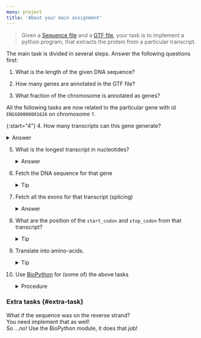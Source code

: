 ```yaml
---
menu: project
title: 'About your main assignment'
---
```


<blockquote class="task">
Given a <a
href="https://raw.githubusercontent.com/NBISweden/PythonCourse/vt17/assignment/data/Homo_sapiens.GRCh38.dna_sm.chromosome.7.fa.gz">Sequence
file</a> and a <a
href="https://raw.githubusercontent.com/NBISweden/PythonCourse/vt17/assignment/data/Homo_sapiens.GRCh38.87.gtf.gz">GTF
file</a>, your task is to implement a python program, that
extracts the protein from a particular transcript.
</blockquote>

The main task is divided in several steps. Answer the following
questions first:

1. What is the length of the given DNA sequence?

2. How many genes are annotated in the GTF file?

3. What fraction of the chromosome is annotated as genes?

All the following tasks are now related to the particular gene with id
`ENSG00000001626` on chromosome `7`.

{:start="4"}
4. How many transcripts can this gene generate?

   <details><summary>Answer</summary><section>11</section></details>

5. What is the longest transcript in nucleotides?

   <details>
   <summary>Answer</summary>
   <section>
   <p>The transcript with id ENST00000003084 has 6132 bp and is the longest among 11 other transcripts</p>
   <p>Check its <a href="http://www.ensembl.org/Homo_sapiens/Transcript/Summary?db=core;g=ENSG00000001626;r=7:117465784-117715971;t=ENST00000003084">Ensembl data</a></p>
   <p>Notice that the last column in the GTF on the line defining that transcript should contain <code>protein_coding</code>.</p>
   </section>
   </details>

6. Fetch the DNA sequence for that gene

   <details>
   <summary>Tip</summary>
   <section>
   <p>Open the DNA file with the <code>with</code> statement and read it line by line.</p>
   <p>Ignore the first line and, in a loop, append each line to a list.</p>
   <p>Outside the loop, use the <code>join</code> function to concatenate the lines from the list.</p>
   <p><b>Avoid concatenation</b> <i>inside</i> the loop, as it is slow and wasting memory</p>
   </section>
   </details>

7. Fetch all the exons for that transcript (splicing)

   <details>
   <summary>Answer</summary>
   <section>
   <p>Your answer can be output to a file and compare to <a href="">that given file</a> (also <a href="https://www.ncbi.nlm.nih.gov/nuccore/NM_000492">available online</a>)</p>
   </section>
   </details>

8. What are the position of the `start_codon` and `stop_codon` from that transcript?

   <details>
   <summary>Tip</summary>
   <section>
   <p>Check that the <code>start_codon</code> is <code>ATG</code>, and <code>stop_codon</code> is <code>TTT</code></p>
   </section>
   </details>

9. Translate into amino-acids.

   <details>
   <summary>Tip</summary>
   <section>
   <p>The translation table is <a href="http://shawmst.org/biology/article/rna-translation-table/">depicted here</a>, and given to you in the utils.rna package</p>
   <p>You can output your results in different files and check the difference with the <a href="https://github.com/NBISweden/PythonCourse/tree/vt17/assignment/results">given results</a> or online <a href="http://www.uniprot.org/uniprot/A0A024R730.fasta">here</a> or <a href="https://www.ncbi.nlm.nih.gov/nuccore/NM_000492">here</a>.</p>
   <pre class="highlight"><code>diff filename-1 filename-2</code></pre>
   will output nothing when the files are identical.
   </section>
   </details>

1. Use [BioPython](http://biopython.org/wiki/Documentation) for (some of) the above tasks
   
   <details>
   <summary>Procedure</summary>
   <section>
   <p>Start by <a href="http://biopython.org/DIST/docs/tutorial/Tutorial.html#htoc11">parsing a fasta file with BioPython</a>.</p>
   <p>Have a look at <a href="http://biopython.org/DIST/docs/tutorial/Tutorial.html#htoc24">the transcription step</a>,</p>
   <p>and the <a href="http://biopython.org/DIST/docs/tutorial/Tutorial.html#htoc25">translation step</a> using the built-in <a href="http://biopython.org/DIST/docs/tutorial/Tutorial.html#htoc26">translation tables</a>.</p>
   </section>
   </details>


### Extra tasks {#extra-task}

What if the sequence was on the reverse strand?<br>
You need implement that as well!<br>
So ..._no!_ Use the BioPython module, it does that job!

